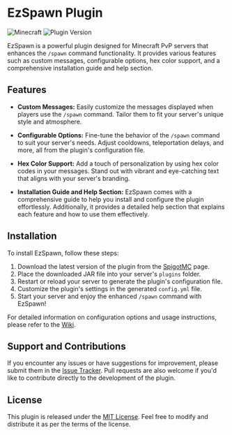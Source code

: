 # EzSpawn Plugin

![Minecraft](https://img.shields.io/badge/Minecraft-1.20-green.svg) ![Plugin Version](https://img.shields.io/badge/Plugin%20Version-v0.0.4-blue.svg)

EzSpawn is a powerful plugin designed for Minecraft PvP servers that enhances the `/spawn` command functionality. It provides various features such as custom messages, configurable options, hex color support, and a comprehensive installation guide and help section.

## Features

- **Custom Messages:** Easily customize the messages displayed when players use the `/spawn` command. Tailor them to fit your server's unique style and atmosphere.

- **Configurable Options:** Fine-tune the behavior of the `/spawn` command to suit your server's needs. Adjust cooldowns, teleportation delays, and more, all from the plugin's configuration file.

- **Hex Color Support:** Add a touch of personalization by using hex color codes in your messages. Stand out with vibrant and eye-catching text that aligns with your server's branding.

- **Installation Guide and Help Section:** EzSpawn comes with a comprehensive guide to help you install and configure the plugin effortlessly. Additionally, it provides a detailed help section that explains each feature and how to use them effectively.

## Installation

To install EzSpawn, follow these steps:

1. Download the latest version of the plugin from the [SpigotMC]([[https://github.com/your-username/EzSpawn/releases](https://github.com/Ammar-XD/EzSpawn/releases/tag/ezspawn](https://www.spigotmc.org/resources/ezspawn-light-weight-1-12x-1-20x.110580/))) page.
2. Place the downloaded JAR file into your server's `plugins` folder.
3. Restart or reload your server to generate the plugin's configuration file.
4. Customize the plugin's settings in the generated `config.yml` file.
5. Start your server and enjoy the enhanced `/spawn` command with EzSpawn!

For detailed information on configuration options and usage instructions, please refer to the [Wiki](https://github.com/your-username/EzSpawn/wiki).

## Support and Contributions

If you encounter any issues or have suggestions for improvement, please submit them in the [Issue Tracker](https://github.com/your-username/EzSpawn/issues). Pull requests are also welcome if you'd like to contribute directly to the development of the plugin.

## License

This plugin is released under the [MIT License](https://github.com/your-username/EzSpawn/blob/main/LICENSE). Feel free to modify and distribute it as per the terms of the license.

